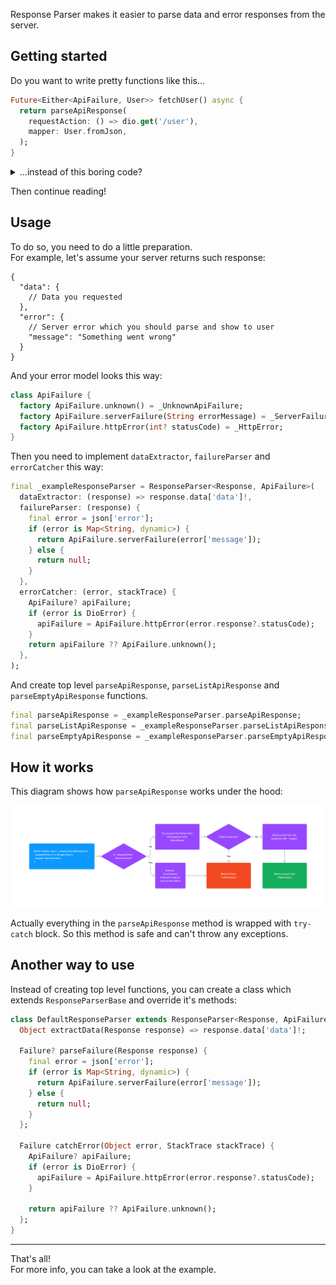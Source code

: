 Response Parser makes it easier to parse data and error responses from the server.

## Getting started

Do you want to write pretty functions like this...
```dart
Future<Either<ApiFailure, User>> fetchUser() async {
  return parseApiResponse(
    requestAction: () => dio.get('/user'),
    mapper: User.fromJson,
  );
}
```

<details>
  <summary>...instead of this boring code?</summary>

```dart
Future<Either<ApiFailure, User>> fetchUser() async {
  final dio = Dio(BaseOptions(baseUrl: 'https://example.com'));
  try {
    final request = await dio.get('/user');
    final data = request.data?['data'];
    if (data == null) {
      final error = request.data?['error'];
      if (error != null) {
        return left(ApiFailure.serverFailure(error['message']));
      } else {
        return left(ApiFailure.unknown());
      }
    } else {
      return right(User.fromJson(data));
    }
  } catch (error, st) {
    ApiFailure? apiFailure;
    if (error is DioError) {
      final responseFailure = error.response?.data;
      if (responseFailure is Map<String, dynamic>) {
        apiFailure = ApiFailure.serverFailure(responseFailure['message']);
      } else {
        apiFailure = ApiFailure.httpError(error.response?.statusCode);
      }
    }
    return left(apiFailure ?? ApiFailure.unknown());
  }
}
```

</details>

Then continue reading!

## Usage

To do so, you need to do a little preparation.\
For example, let's assume your server returns such response:
```jsonc
{
  "data": {
    // Data you requested
  },
  "error": {
    // Server error which you should parse and show to user
    "message": "Something went wrong"
  }
}
```
And your error model looks this way:
```dart
class ApiFailure {
  factory ApiFailure.unknown() = _UnknownApiFailure;
  factory ApiFailure.serverFailure(String errorMessage) = _ServerFailure;
  factory ApiFailure.httpError(int? statusCode) = _HttpError;
}
```
Then you need to implement `dataExtractor`, `failureParser` and `errorCatcher` this way:
```dart
final _exampleResponseParser = ResponseParser<Response, ApiFailure>(
  dataExtractor: (response) => response.data['data']!,
  failureParser: (response) {
    final error = json['error'];
    if (error is Map<String, dynamic>) {
      return ApiFailure.serverFailure(error['message']);
    } else {
      return null;
    }
  },
  errorCatcher: (error, stackTrace) {
    ApiFailure? apiFailure;
    if (error is DioError) {
      apiFailure = ApiFailure.httpError(error.response?.statusCode);
    }
    return apiFailure ?? ApiFailure.unknown();
  },
);
```
And create top level `parseApiResponse`, `parseListApiResponse` and `parseEmptyApiResponse` functions.
```dart
final parseApiResponse = _exampleResponseParser.parseApiResponse;
final parseListApiResponse = _exampleResponseParser.parseListApiResponse;
final parseEmptyApiResponse = _exampleResponseParser.parseEmptyApiResponse;
```

## How it works

This diagram shows how `parseApiResponse` works under the hood:

![parseApiResponse diagram](assets/response_parser_diagram.png)

Actually everything in the `parseApiResponse` method is wrapped with `try-catch` block.
So this method is safe and can't throw any exceptions.

## Another way to use

Instead of creating top level functions, you can create a class
which extends `ResponseParserBase` and override it's methods:
```dart
class DefaultResponseParser extends ResponseParser<Response, ApiFailure>{
  Object extractData(Response response) => response.data['data']!;

  Failure? parseFailure(Response response) {
    final error = json['error'];
    if (error is Map<String, dynamic>) {
      return ApiFailure.serverFailure(error['message']);
    } else {
      return null;
    }
  };

  Failure catchError(Object error, StackTrace stackTrace) {
    ApiFailure? apiFailure;
    if (error is DioError) {
      apiFailure = ApiFailure.httpError(error.response?.statusCode);
    }

    return apiFailure ?? ApiFailure.unknown();
  };
}
```

---

That's all!\
For more info, you can take a look at the example.
